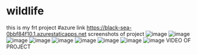 # wildlife
this is my frt project
#azure link https://black-sea-0bbf84f10.1.azurestaticapps.net
screenshots of project
![image](https://user-images.githubusercontent.com/95036386/176670520-a9ad86f9-7579-4663-8026-24d983410755.png)
![image](https://user-images.githubusercontent.com/95036386/176670704-7d77424a-82db-4062-8392-e08569b1eef9.png)
![image](https://user-images.githubusercontent.com/95036386/176671101-3c11aec6-73bb-4596-a144-f885131dd61c.png)
![image](https://user-images.githubusercontent.com/95036386/176671160-b3e5824b-d895-414e-a6ef-234af6ec9617.png)
![image](https://user-images.githubusercontent.com/95036386/176671192-a4c2722a-d876-47e4-bf4d-8da9f4ff108b.png)
![image](https://user-images.githubusercontent.com/95036386/176671213-ce796f59-1739-4a72-a949-bb448bea95e3.png)
![image](https://user-images.githubusercontent.com/95036386/176671255-4b2c1279-b7dd-4369-b315-4ba85a64c0f4.png)
![image](https://user-images.githubusercontent.com/95036386/176671291-a6fe2cba-5529-4d68-85b0-ab41d1fe081f.png)
![image](https://user-images.githubusercontent.com/95036386/176671315-751b4848-7e63-4c5c-8074-444f663aec65.png)
VIDEO OF PROJECT

